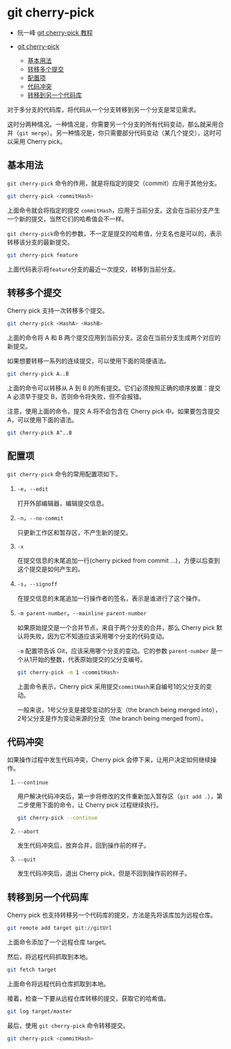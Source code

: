 # git cherry-pick

- 阮一峰 [git cherry-pick 教程](https://www.ruanyifeng.com/blog/2020/04/git-cherry-pick.html)

- [git cherry-pick](#git-cherry-pick)
  - [基本用法](#基本用法)
  - [转移多个提交](#转移多个提交)
  - [配置项](#配置项)
  - [代码冲突](#代码冲突)
  - [转移到另一个代码库](#转移到另一个代码库)

对于多分支的代码库，将代码从一个分支转移到另一个分支是常见需求。

这时分两种情况。一种情况是，你需要另一个分支的所有代码变动，那么就采用合并（`git merge`）。另一种情况是，你只需要部分代码变动（某几个提交），这时可以采用 Cherry pick。

## 基本用法

`git cherry-pick` 命令的作用，就是将指定的提交（commit）应用于其他分支。

```bash
git cherry-pick <commitHash>
```

上面命令就会将指定的提交 `commitHash`，应用于当前分支。这会在当前分支产生一个新的提交，当然它们的哈希值会不一样。

`git cherry-pick`命令的参数，不一定是提交的哈希值，分支名也是可以的，表示转移该分支的最新提交。

```bash
git cherry-pick feature
```

上面代码表示将`feature`分支的最近一次提交，转移到当前分支。

## 转移多个提交

Cherry pick 支持一次转移多个提交。

```bash
git cherry-pick <HashA> <HashB>
```

上面的命令将 A 和 B 两个提交应用到当前分支。这会在当前分支生成两个对应的新提交。

如果想要转移一系列的连续提交，可以使用下面的简便语法。

```bash
git cherry-pick A..B
```

上面的命令可以转移从 A 到 B 的所有提交。它们必须按照正确的顺序放置：提交 A 必须早于提交 B，否则命令将失败，但不会报错。

注意，使用上面的命令，提交 A 将不会包含在 Cherry pick 中。如果要包含提交 A，可以使用下面的语法。

```bash
git cherry-pick A^..B
```

## 配置项

`git cherry-pick` 命令的常用配置项如下。

1. `-e`，`--edit`

    打开外部编辑器，编辑提交信息。

2. `-n`，`--no-commit`

    只更新工作区和暂存区，不产生新的提交。

3. `-x`

    在提交信息的末尾追加一行(cherry picked from commit ...)，方便以后查到这个提交是如何产生的。

4. `-s`，`--signoff`

    在提交信息的末尾追加一行操作者的签名，表示是谁进行了这个操作。

5. `-m parent-number`，`--mainline parent-number`

    如果原始提交是一个合并节点，来自于两个分支的合并，那么 Cherry pick 默认将失败，因为它不知道应该采用哪个分支的代码变动。

    `-m` 配置项告诉 Git，应该采用哪个分支的变动。它的参数 `parent-number` 是一个从1开始的整数，代表原始提交的父分支编号。

    ```bash
    git cherry-pick -m 1 <commitHash>
    ```

    上面命令表示，Cherry pick 采用提交`commitHash`来自编号1的父分支的变动。

    一般来说，1号父分支是接受变动的分支（the branch being merged into），2号父分支是作为变动来源的分支（the branch being merged from）。

## 代码冲突

如果操作过程中发生代码冲突，Cherry pick 会停下来，让用户决定如何继续操作。

1. `--continue`

    用户解决代码冲突后，第一步将修改的文件重新加入暂存区（`git add .`），第二步使用下面的命令，让 Cherry pick 过程继续执行。

    ```bash
    git cherry-pick --continue
    ```

2. `--abort`

    发生代码冲突后，放弃合并，回到操作前的样子。

3. `--quit`

    发生代码冲突后，退出 Cherry pick，但是不回到操作前的样子。

## 转移到另一个代码库

Cherry pick 也支持转移另一个代码库的提交，方法是先将该库加为远程仓库。

```bash
git remote add target git://gitUrl
```

上面命令添加了一个远程仓库 target。

然后，将远程代码抓取到本地。

```bash
git fetch target
```

上面命令将远程代码仓库抓取到本地。

接着，检查一下要从远程仓库转移的提交，获取它的哈希值。

```bash
git log target/master
```

最后，使用 `git cherry-pick` 命令转移提交。

```bash
git cherry-pick <commitHash>
```
